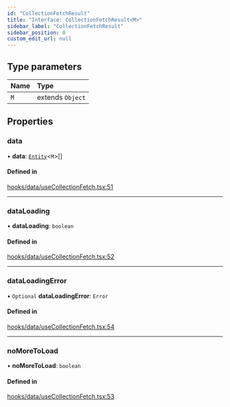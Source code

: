 ```yaml
---
id: "CollectionFetchResult"
title: "Interface: CollectionFetchResult<M>"
sidebar_label: "CollectionFetchResult"
sidebar_position: 0
custom_edit_url: null
---
```


## Type parameters

| Name | Type |
| :------ | :------ |
| `M` | extends `Object` |

## Properties

### data

• **data**: [`Entity`](Entity)<`M`\>[]

#### Defined in

[hooks/data/useCollectionFetch.tsx:51](https://github.com/Camberi/firecms/blob/2d60fba/src/hooks/data/useCollectionFetch.tsx#L51)

___

### dataLoading

• **dataLoading**: `boolean`

#### Defined in

[hooks/data/useCollectionFetch.tsx:52](https://github.com/Camberi/firecms/blob/2d60fba/src/hooks/data/useCollectionFetch.tsx#L52)

___

### dataLoadingError

• `Optional` **dataLoadingError**: `Error`

#### Defined in

[hooks/data/useCollectionFetch.tsx:54](https://github.com/Camberi/firecms/blob/2d60fba/src/hooks/data/useCollectionFetch.tsx#L54)

___

### noMoreToLoad

• **noMoreToLoad**: `boolean`

#### Defined in

[hooks/data/useCollectionFetch.tsx:53](https://github.com/Camberi/firecms/blob/2d60fba/src/hooks/data/useCollectionFetch.tsx#L53)
